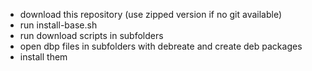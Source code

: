  - download this repository (use zipped version if no git available)
 - run install-base.sh
 - run download scripts in subfolders
 - open dbp files in subfolders with debreate and create deb packages
 - install them
